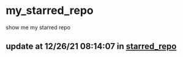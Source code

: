 # my_starred_repo
show me my starred repo

update at 12/26/21 08:14:07 in [starred_repo](./index.html)
---

